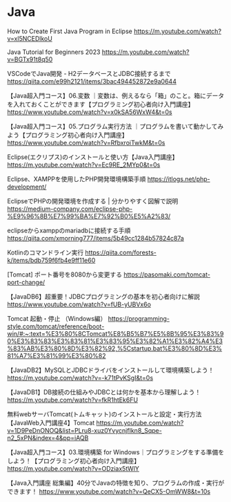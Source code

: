 # Java
How to Create First Java Program in Eclipse
https://m.youtube.com/watch?v=xl5NCEDlkoU

Java Tutorial for Beginners 2023
https://m.youtube.com/watch?v=BGTx91t8q50

VSCodeでJava開発 - H2データベースとJDBC接続するまで
https://qiita.com/e99h2121/items/3bac494452872e9a0644

【Java超入門コース】06.変数 ｜変数は、例えるなら「箱」のこと。箱にデータを入れておくことができます【プログラミング初心者向け入門講座】
https://www.youtube.com/watch?v=x0kSA56WxW4&t=0s

【Java超入門コース】05.プログラム実行方法 ｜プログラムを書いて動かしてみよう【プログラミング初心者向け入門講座】
https://www.youtube.com/watch?v=RfbxroiTwkM&t=0s

Eclipse(エクリプス)のインストールと使い方【Java入門講座】
https://m.youtube.com/watch?v=Ec9RE_2MYp0&t=0s

Eclipse、XAMPPを使用したPHP開発環境構築手順
https://itlogs.net/php-development/

EclipseでPHPの開発環境を作成する | 分かりやすく図解で説明
https://medium-company.com/eclipse-php-%E9%96%8B%E7%99%BA%E7%92%B0%E5%A2%83/

eclipseからxamppのmariadbに接続する手順
https://qiita.com/xmorning777/items/5b49cc1284b57824c87a

Kotlinのコマンドライン実行 
https://qiita.com/forests-k/items/bdb759f6fb4e9ff11e60

[Tomcat] ポート番号を8080から変更する
https://pasomaki.com/tomcat-port-change/

【JavaDB6】超重要！JDBCプログラミングの基本を初心者向けに解説
https://www.youtube.com/watch?v=fUB-yUBVx6o

Tomcat 起動・停止 （Windows編）
https://programming-style.com/tomcat/reference/boot-win/#:~:text=%E3%80%8CTomcat%E8%B5%B7%E5%8B%95%E3%83%90%E3%83%83%E3%83%81%E3%83%95%E3%82%A1%E3%82%A4%E3%83%AB%E3%80%8D%E3%82%92,%5Cstartup.bat%E3%80%8D%E3%81%A7%E3%81%99%E3%80%82

【JavaDB2】MySQLとJDBCドライバをインストールして環境構築しよう！
https://m.youtube.com/watch?v=-k71tPvKSgI&t=0s

【JavaDB1】DB接続の仕組みやJDBCとは何かを基本から理解しよう！
https://m.youtube.com/watch?v=fkR1htEk6FU

無料webサーバTomcat(トムキャット)のインストールと設定・実行方法【JavaWeb入門講座4】Tomcat
https://m.youtube.com/watch?v=1D9PeDnONOQ&list=PLru8-xuz0YvycnjfIkn8_Sqpe-n2_5xPN&index=4&pp=iAQB

【Java超入門コース】03.環境構築 for Windows｜プログラミングをする準備をしよう！【プログラミング初心者向け入門講座】
https://m.youtube.com/watch?v=ODziax5tWlY

【Java入門講座 総集編】40分でJavaの特徴を知り、プログラムの作成・実行ができます！
https://www.youtube.com/watch?v=QeCX5-OmWW8&t=10s


